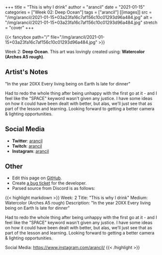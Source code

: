 +++
title =       "This is why I drink"
author =      "arancil"
date =        "2021-01-15"
categories =  ["Week 02: Deep Ocean"]
tags =        ["arancil"]
[[images]]
                      src = "/img/arancil/2021-01-15+03a23fa16c7af156c10c01293d96a484.jpg"
                      alt = "/img/arancil/2021-01-15+03a23fa16c7af156c10c01293d96a484.jpg"
                      stretch = "cover"
+++


{{< fancybox path="/" file="/img/arancil/2021-01-15+03a23fa16c7af156c10c01293d96a484.jpg" >}}


Week 2: **Deep Ocean**. This art was lovingly created using: **Watercolor (Arches A5 rough)**.

## Artist's Notes

"In the year 20XX
Every living being on Earth
Is late for dinner"

Had to redo the whole thing after being unhappy with the first go at it - and I feel like the "SPACE" keyword wasn't given any justice. I have some ideas on how it could have been dealt with better, but alas, we'll just see that as part of the lesson and learning. Looking forward to getting a better camera & lighting opportunities.

## Social Media

- **Twitter**: [arancil]()
- **Twitch**: [arancil]()
- **Instagram**: [arancil]()


## Other

- Edit this page on [GitHub](https://github.com/teaminkling/web-refresh/edit/main/blog/content/blog/arancil-week-2-8b05.md).
- Create [a bug ticket](https://github.com/teaminkling/web-refresh/issues/new?assignees=&labels=bug&template=problem-report.md&title=) for the developer.
- Parsed source from Discord is as follows:

{{< highlight markdown >}}
Week: 2
Title: "This is why I drink"
Medium: Watercolor (Arches A5 rough)
Description: "In the year 20XX
Every living being on Earth
Is late for dinner"

Had to redo the whole thing after being unhappy with the first go at it - and I feel like the "SPACE" keyword wasn't given any justice. I have some ideas on how it could have been dealt with better, but alas, we'll just see that as part of the lesson and learning. Looking forward to getting a better camera & lighting opportunities.

Social Media: https://www.instagram.com/arancil/
{{< /highlight >}}